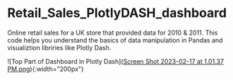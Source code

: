 # Retail_Sales_PlotlyDASH_dashboard
Online retail sales for a UK store that provided data for  2010 & 2011. This code helps you understand the basics of data manipulation in Pandas and visualiztion libriries like Plotly Dash. 

![Top Part of Dashboard in Plotly Dash]([Screen Shot 2023-02-17 at 1.01.37 PM.png](https://github.com/ktnegron/Retail_Sales_PlotlyDASH_dashboard/blob/e533212fa1b921b3358c59f28b8f7c9c15e4d5cc/Screen%20Shot%202023-02-17%20at%201.01.37%20PM.png)){:width="200px"}
